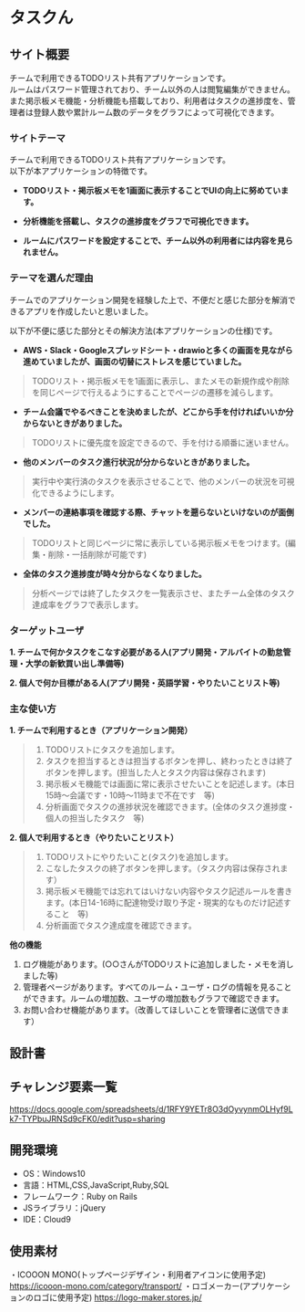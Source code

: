 # タスクん

## サイト概要
チームで利用できるTODOリスト共有アプリケーションです。<br>
ルームはパスワード管理されており、チーム以外の人は閲覧編集ができません。<br>
また掲示板メモ機能・分析機能も搭載しており、利用者はタスクの進捗度を、管理者は登録人数や累計ルーム数のデータをグラフによって可視化できます。

### サイトテーマ
チームで利用できるTODOリスト共有アプリケーションです。<br>
以下が本アプリケーションの特徴です。

+ **TODOリスト・掲示板メモを1画面に表示することでUIの向上に努めています。**

+ **分析機能を搭載し、タスクの進捗度をグラフで可視化できます。**

+ **ルームにパスワードを設定することで、チーム以外の利用者には内容を見られません。**

### テーマを選んだ理由
チームでのアプリケーション開発を経験した上で、不便だと感じた部分を解消できるアプリを作成したいと思いました。

以下が不便に感じた部分とその解決方法(本アプリケーションの仕様)です。

+ **AWS・Slack・Googleスプレッドシート・drawioと多くの画面を見ながら進めていましたが、画面の切替にストレスを感じていました。**
>TODOリスト・掲示板メモを1画面に表示し、またメモの新規作成や削除を同じページで行えるようにすることでページの遷移を減らします。

+ **チーム会議でやるべきことを決めましたが、どこから手を付ければいいか分からないときがありました。**
>TODOリストに優先度を設定できるので、手を付ける順番に迷いません。

+ **他のメンバーのタスク進行状況が分からないときがありました。**
>実行中や実行済のタスクを表示させることで、他のメンバーの状況を可視化できるようにします。

+ **メンバーの連絡事項を確認する際、チャットを遡らないといけないのが面倒でした。**
>TODOリストと同じページに常に表示している掲示板メモをつけます。(編集・削除・一括削除が可能です)

+ **全体のタスク進捗度が時々分からなくなりました。**
>分析ページでは終了したタスクを一覧表示させ、またチーム全体のタスク達成率をグラフで表示します。

### ターゲットユーザ
**1. チームで何かタスクをこなす必要がある人(アプリ開発・アルバイトの勤怠管理・大学の新歓買い出し準備等)**

**2. 個人で何か目標がある人(アプリ開発・英語学習・やりたいことリスト等)**

### 主な使い方
**1. チームで利用するとき（アプリケーション開発）**

>1. TODOリストにタスクを追加します。
>2. タスクを担当するときは担当するボタンを押し、終わったときは終了ボタンを押します。(担当した人とタスク内容は保存されます)
>3. 掲示板メモ機能では画面に常に表示させたいことを記述します。(本日15時～会議です・10時～11時まで不在です　等)
>4. 分析画面でタスクの進捗状況を確認できます。(全体のタスク進捗度・個人の担当したタスク　等)


**2. 個人で利用するとき（やりたいことリスト）**

>1. TODOリストにやりたいこと(タスク)を追加します。
>2. こなしたタスクの終了ボタンを押します。（タスク内容は保存されます）
>3. 掲示板メモ機能では忘れてはいけない内容やタスク記述ルールを書きます。(本日14-16時に配達物受け取り予定・現実的なものだけ記述すること　等)
>4. 分析画面でタスク達成度を確認できます。

**他の機能**
1. ログ機能があります。(○○さんがTODOリストに追加しました・メモを消しました等)
2. 管理者ページがあります。すべてのルーム・ユーザ・ログの情報を見ることができます。ルームの増加数、ユーザの増加数もグラフで確認できます。
3. お問い合わせ機能があります。（改善してほしいことを管理者に送信できます）

## 設計書


## チャレンジ要素一覧
https://docs.google.com/spreadsheets/d/1RFY9YETr8O3dOyvynmOLHyf9Lk7-TYPbuJRNSd9cFK0/edit?usp=sharing
## 開発環境
- OS：Windows10
- 言語：HTML,CSS,JavaScript,Ruby,SQL
- フレームワーク：Ruby on Rails
- JSライブラリ：jQuery
- IDE：Cloud9

## 使用素材
・ICOOON  MONO(トップページデザイン・利用者アイコンに使用予定)
https://icooon-mono.com/category/transport/
・ロゴメーカー(アプリケーションのロゴに使用予定)
https://logo-maker.stores.jp/
